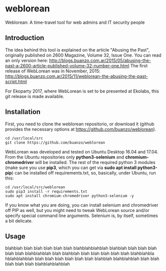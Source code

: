 # weblorean
Weblorean: A time-travel tool for web admins and IT security people

## Introduction

The idea behind this tool is explained on the article "Abusing the Past",
originally published on 2600 Magazine, Volume 32, Issue One. You can
read an only version here: http://blogs.buanzo.com.ar/2015/05/abusing-the-past-a-2600-article-published-volume-32-number-one.html
The first release of WebLorean was in November, 2015: http://blogs.buanzo.com.ar/2015/11/weblorean-the-abusing-the-past-script.html

For Ekoparty 2017, where WebLorean is set to be presented at Ekolabs, this
git release is made available.

## Installation

First, you need to clone the weblorean repositorio, or download it (github
provides the necessary options at https://github.com/buanzo/weblorean).

```
cd /usr/local/src
git clone https://github.com/buanzo/weblorean
```

WebLorean was developed and tested on Ubuntu Desktop 16.04 and 17.04. From
the Ubuntu repositories only __python3-selenium__ and __chromium-chromedriver__ will
be installed. The rest of the required python 3 modules (make sure you
use **pip3**, which you can get via __sudo apt install python3-pip__) can
be installed off requirements.txt, so, basically, under Ubuntu, run this:

```
cd /usr/local/src/weblorean
sudo pip3 install -r requirements.txt
sudo apt install chromium-chromedriver python3-selenium -y
```

If you know what you are doing, you can install selenium and chromedriver
off PIP as well, but you might need to tweak WebLorean source and/or
specify special command line arguments. Selenium is, by itself, sometimes a
bit delicate.

## Usage

blahblah blah blah blah blah blah blahblahblahblah blahblah blah blah blah
blah blah blahblahblah blah blahblah blah blah blah blah blah blahblahbla
hblahblahblah blah blah blah blah blah blah blahblah blahblahblah blah blah
blah blah blah blahblahblahblah

